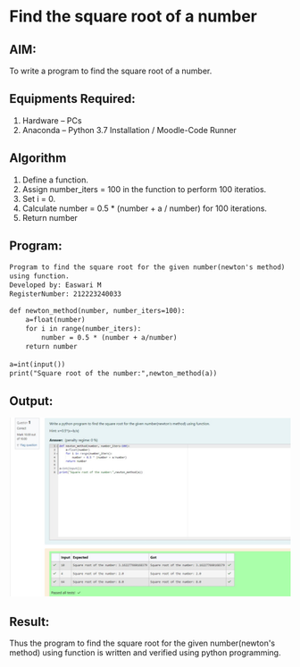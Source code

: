 # Find the square root of a number

## AIM:
To write a program to find the square root of a number.

## Equipments Required:
1. Hardware – PCs
2. Anaconda – Python 3.7 Installation / Moodle-Code Runner

## Algorithm
1. Define a function.
2. Assign number_iters = 100 in the function to perform 100 iteratios.
3. Set i = 0.
4. Calculate  number = 0.5 * (number + a / number) for 100 iterations.
5. Return number

## Program:
```
Program to find the square root for the given number(newton's method) using function.
Developed by: Easwari M
RegisterNumber: 212223240033
```
```
def newton_method(number, number_iters=100):
    a=float(number)
    for i in range(number_iters):
        number = 0.5 * (number + a/number)
    return number

a=int(input())
print("Square root of the number:",newton_method(a))
```

## Output:

![output](code.jpg)

## Result:
Thus the program to find the square root for the given number(newton's method) using function is written and verified using python programming.
